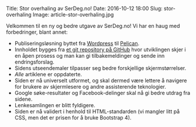 Title: Stor overhaling av SerDeg.no!
Date: 2016-10-12 18:00
Slug: stor-overhaling
Image: article-stor-overhaling.jpg

Velkommen til en ny og bedre utgave av SerDeg.no! Vi har en haug med forbedringer, blant annet:

- Publiseringsløsning byttet fra [Wordpress](https://nb.wordpress.org) til [Pelican](http://getpelican.com/).
- Innholdet bygges fra [et git repository på GitHub](https://github.com/fuzzy76/serdeg.no) hvor utviklingen skjer i en åpen prosess og man kan gi tilbakemeldinger og sende inn endringsforslag.
- Sidens utseendemaler tilpasser seg bedre forskjellige skjermstørrelser.
- *Alle* artiklene er oppdaterte. 
- Siden er nå universelt utformet, og skal dermed være lettere å navigere for brukere av skjermlesere og andre assisterende teknologier.
- Google søke-resultater og Facebook-delinger skal nå gi bedre utdrag fra sidene.
- Lenkesamlingen er blitt fyldigere.
- Siden er nå validert i henhold til HTML-standarden (vi mangler litt på CSS, men det er prisen for å bruke Bootstrap 4).
